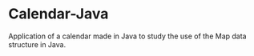 # Calendar-Java
Application of a calendar made in Java to study the use of the Map data structure in Java.

